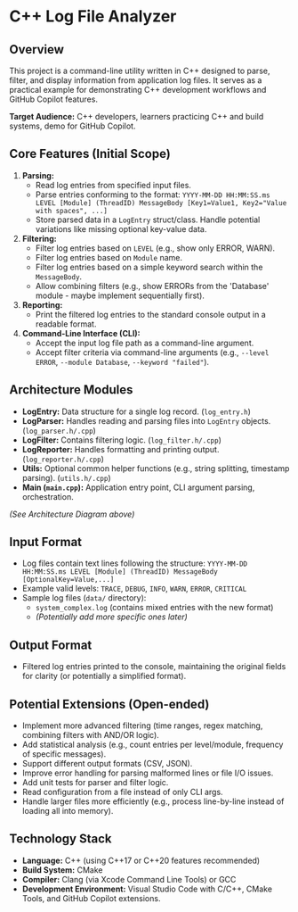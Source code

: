 # C++ Log File Analyzer

## Overview

This project is a command-line utility written in C++ designed to parse, filter, and display information from application log files. It serves as a practical example for demonstrating C++ development workflows and GitHub Copilot features.

**Target Audience:** C++ developers, learners practicing C++ and build systems, demo for GitHub Copilot.

## Core Features (Initial Scope)

1.  **Parsing:**
    * Read log entries from specified input files.
    * Parse entries conforming to the format:
        `YYYY-MM-DD HH:MM:SS.ms LEVEL [Module] (ThreadID) MessageBody [Key1=Value1, Key2="Value with spaces", ...]`
    * Store parsed data in a `LogEntry` struct/class. Handle potential variations like missing optional key-value data.
2.  **Filtering:**
    * Filter log entries based on `LEVEL` (e.g., show only ERROR, WARN).
    * Filter log entries based on `Module` name.
    * Filter log entries based on a simple keyword search within the `MessageBody`.
    * Allow combining filters (e.g., show ERRORs from the 'Database' module - maybe implement sequentially first).
3.  **Reporting:**
    * Print the filtered log entries to the standard console output in a readable format.
4.  **Command-Line Interface (CLI):**
    * Accept the input log file path as a command-line argument.
    * Accept filter criteria via command-line arguments (e.g., `--level ERROR`, `--module Database`, `--keyword "failed"`).

## Architecture Modules

* **LogEntry:** Data structure for a single log record. (`log_entry.h`)
* **LogParser:** Handles reading and parsing files into `LogEntry` objects. (`log_parser.h/.cpp`)
* **LogFilter:** Contains filtering logic. (`log_filter.h/.cpp`)
* **LogReporter:** Handles formatting and printing output. (`log_reporter.h/.cpp`)
* **Utils:** Optional common helper functions (e.g., string splitting, timestamp parsing). (`utils.h/.cpp`)
* **Main (`main.cpp`):** Application entry point, CLI argument parsing, orchestration.

*(See Architecture Diagram above)*

## Input Format

* Log files contain text lines following the structure:
    `YYYY-MM-DD HH:MM:SS.ms LEVEL [Module] (ThreadID) MessageBody [OptionalKey=Value,...]`
* Example valid levels: `TRACE`, `DEBUG`, `INFO`, `WARN`, `ERROR`, `CRITICAL`
* Sample log files (`data/` directory):
    * `system_complex.log` (contains mixed entries with the new format)
    * *(Potentially add more specific ones later)*

## Output Format

* Filtered log entries printed to the console, maintaining the original fields for clarity (or potentially a simplified format).

## Potential Extensions (Open-ended)

* Implement more advanced filtering (time ranges, regex matching, combining filters with AND/OR logic).
* Add statistical analysis (e.g., count entries per level/module, frequency of specific messages).
* Support different output formats (CSV, JSON).
* Improve error handling for parsing malformed lines or file I/O issues.
* Add unit tests for parser and filter logic.
* Read configuration from a file instead of only CLI args.
* Handle larger files more efficiently (e.g., process line-by-line instead of loading all into memory).

## Technology Stack

* **Language:** C++ (using C++17 or C++20 features recommended)
* **Build System:** CMake
* **Compiler:** Clang (via Xcode Command Line Tools) or GCC
* **Development Environment:** Visual Studio Code with C/C++, CMake Tools, and GitHub Copilot extensions.